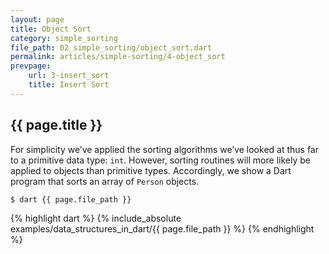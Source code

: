```yaml
---
layout: page
title: Object Sort
category: simple_sorting
file_path: 02_simple_sorting/object_sort.dart
permalink: articles/simple-sorting/4-object_sort
prevpage: 
    url: 3-insert_sort
    title: Insert Sort
---
```


## {{ page.title }}

For simplicity we’ve applied the sorting algorithms we’ve looked at thus far to a primitive data type: `int`.
However, sorting routines will more likely be applied to objects than primitive types. Accordingly, we show a Dart program that sorts an array of `Person` objects.

```terminal
$ dart {{ page.file_path }}
```      

{% highlight dart %}
{% include_absolute examples/data_structures_in_dart/{{ page.file_path }} %}
{% endhighlight %}      
